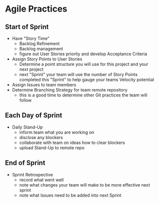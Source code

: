 # Agile Practices

## Start of Sprint

- Have "Story Time"
  - Backlog Refinement
  - Backlog management
  - figure out User Stories priority and develop Acceptance Criteria
- Assign Story Points to User Stories
  - Determine a point structure you will use for this project and your next project
  - next "Sprint" your team will use the number of Story Points completed this "Sprint" to help gauge your teams Velocity potential
- Assign Issues to team members
- Determine Branching Strategy for team remote repository
  - this is a good time to determine other Git practices the team will follow

## Each Day of Sprint

- Daily Stand-Up
  - inform team what you are working on
  - disclose any blockers
  - collaborate with team on ideas how to clear blockers
  - upload Stand-Up to remote repo

## End of Sprint

- Sprint Retrospective
  - record what went well
  - note what changes your team will make to be more effective next sprint
  - note what Issues need to be added into next Sprint

